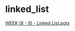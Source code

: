 # linked_list
[WEEK (8 - 9) - Linked List.pptx](https://github.com/user-attachments/files/17750108/WEEK.8.-.9.-.Linked.List.pptx)
